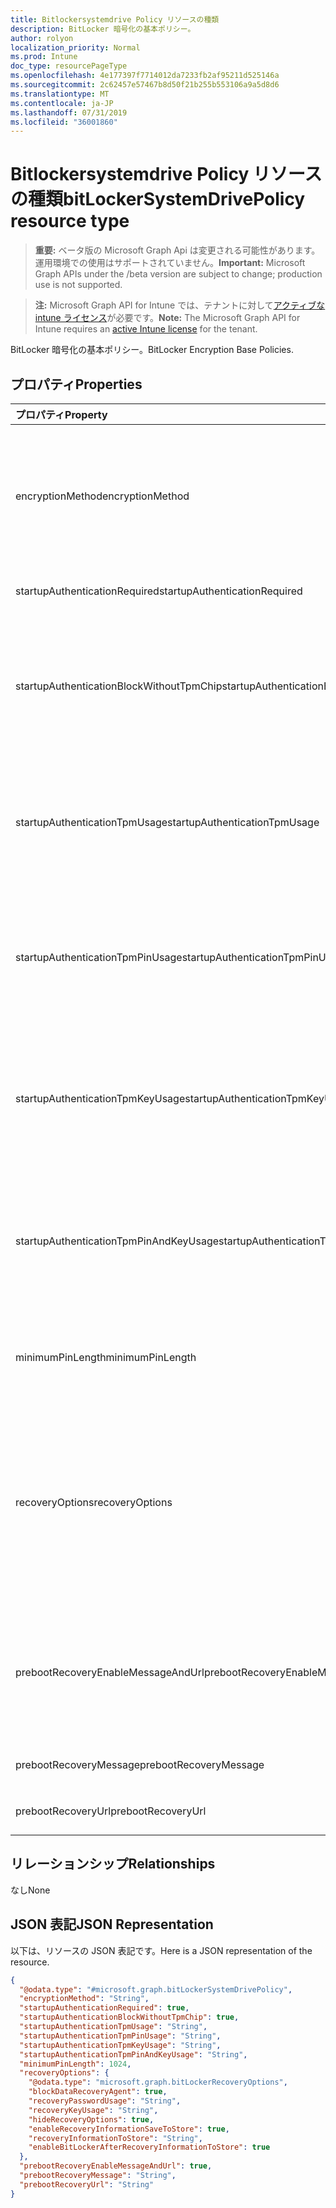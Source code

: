 ```yaml
---
title: Bitlockersystemdrive Policy リソースの種類
description: BitLocker 暗号化の基本ポリシー。
author: rolyon
localization_priority: Normal
ms.prod: Intune
doc_type: resourcePageType
ms.openlocfilehash: 4e177397f7714012da7233fb2af95211d525146a
ms.sourcegitcommit: 2c62457e57467b8d50f21b255b553106a9a5d8d6
ms.translationtype: MT
ms.contentlocale: ja-JP
ms.lasthandoff: 07/31/2019
ms.locfileid: "36001860"
---
```

# <a name="bitlockersystemdrivepolicy-resource-type"></a><span data-ttu-id="76790-103">Bitlockersystemdrive Policy リソースの種類</span><span class="sxs-lookup"><span data-stu-id="76790-103">bitLockerSystemDrivePolicy resource type</span></span>

> <span data-ttu-id="76790-104">**重要:** ベータ版の Microsoft Graph Api は変更される可能性があります。運用環境での使用はサポートされていません。</span><span class="sxs-lookup"><span data-stu-id="76790-104">**Important:** Microsoft Graph APIs under the /beta version are subject to change; production use is not supported.</span></span>

> <span data-ttu-id="76790-105">**注:** Microsoft Graph API for Intune では、テナントに対して[アクティブな intune ライセンス](https://go.microsoft.com/fwlink/?linkid=839381)が必要です。</span><span class="sxs-lookup"><span data-stu-id="76790-105">**Note:** The Microsoft Graph API for Intune requires an [active Intune license](https://go.microsoft.com/fwlink/?linkid=839381) for the tenant.</span></span>

<span data-ttu-id="76790-106">BitLocker 暗号化の基本ポリシー。</span><span class="sxs-lookup"><span data-stu-id="76790-106">BitLocker Encryption Base Policies.</span></span>

## <a name="properties"></a><span data-ttu-id="76790-107">プロパティ</span><span class="sxs-lookup"><span data-stu-id="76790-107">Properties</span></span>
|<span data-ttu-id="76790-108">プロパティ</span><span class="sxs-lookup"><span data-stu-id="76790-108">Property</span></span>|<span data-ttu-id="76790-109">型</span><span class="sxs-lookup"><span data-stu-id="76790-109">Type</span></span>|<span data-ttu-id="76790-110">説明</span><span class="sxs-lookup"><span data-stu-id="76790-110">Description</span></span>|
|:---|:---|:---|
|<span data-ttu-id="76790-111">encryptionMethod</span><span class="sxs-lookup"><span data-stu-id="76790-111">encryptionMethod</span></span>|[<span data-ttu-id="76790-112">bitLockerEncryptionMethod</span><span class="sxs-lookup"><span data-stu-id="76790-112">bitLockerEncryptionMethod</span></span>](../resources/intune-deviceconfig-bitlockerencryptionmethod.md)|<span data-ttu-id="76790-113">オペレーティングシステムドライブの暗号化方法を選択します。</span><span class="sxs-lookup"><span data-stu-id="76790-113">Select the encryption method for operating system drives.</span></span> <span data-ttu-id="76790-114">使用可能な値は、`aesCbc128`、`aesCbc256`、`xtsAes128`、`xtsAes256` です。</span><span class="sxs-lookup"><span data-stu-id="76790-114">Possible values are: `aesCbc128`, `aesCbc256`, `xtsAes128`, `xtsAes256`.</span></span>|
|<span data-ttu-id="76790-115">startupAuthenticationRequired</span><span class="sxs-lookup"><span data-stu-id="76790-115">startupAuthenticationRequired</span></span>|<span data-ttu-id="76790-116">Boolean</span><span class="sxs-lookup"><span data-stu-id="76790-116">Boolean</span></span>|<span data-ttu-id="76790-117">起動時に追加の認証を要求します。</span><span class="sxs-lookup"><span data-stu-id="76790-117">Require additional authentication at startup.</span></span>|
|<span data-ttu-id="76790-118">startupAuthenticationBlockWithoutTpmChip</span><span class="sxs-lookup"><span data-stu-id="76790-118">startupAuthenticationBlockWithoutTpmChip</span></span>|<span data-ttu-id="76790-119">Boolean</span><span class="sxs-lookup"><span data-stu-id="76790-119">Boolean</span></span>|<span data-ttu-id="76790-120">互換性のある TPM を使用せずに BitLocker を許可するかどうかを示します (パスワードまたは USB フラッシュドライブのスタートアップキーが必要です)。</span><span class="sxs-lookup"><span data-stu-id="76790-120">Indicates whether to allow BitLocker without a compatible TPM (requires a password or a startup key on a USB flash drive).</span></span>|
|<span data-ttu-id="76790-121">startupAuthenticationTpmUsage</span><span class="sxs-lookup"><span data-stu-id="76790-121">startupAuthenticationTpmUsage</span></span>|[<span data-ttu-id="76790-122">configurationUsage</span><span class="sxs-lookup"><span data-stu-id="76790-122">configurationUsage</span></span>](../resources/intune-deviceconfig-configurationusage.md)|<span data-ttu-id="76790-123">TPM のスタートアップが許可されているかどうか、または要求/禁止を示します。</span><span class="sxs-lookup"><span data-stu-id="76790-123">Indicates if TPM startup is allowed/required/disallowed.</span></span> <span data-ttu-id="76790-124">可能な値は、`blocked`、`required`、`allowed` です。</span><span class="sxs-lookup"><span data-stu-id="76790-124">Possible values are: `blocked`, `required`, `allowed`.</span></span>|
|<span data-ttu-id="76790-125">startupAuthenticationTpmPinUsage</span><span class="sxs-lookup"><span data-stu-id="76790-125">startupAuthenticationTpmPinUsage</span></span>|[<span data-ttu-id="76790-126">configurationUsage</span><span class="sxs-lookup"><span data-stu-id="76790-126">configurationUsage</span></span>](../resources/intune-deviceconfig-configurationusage.md)|<span data-ttu-id="76790-127">TPM スタートアップ pin が許可されているかどうか、または許可/禁止を示します。</span><span class="sxs-lookup"><span data-stu-id="76790-127">Indicates if TPM startup pin is allowed/required/disallowed.</span></span> <span data-ttu-id="76790-128">可能な値は、`blocked`、`required`、`allowed` です。</span><span class="sxs-lookup"><span data-stu-id="76790-128">Possible values are: `blocked`, `required`, `allowed`.</span></span>|
|<span data-ttu-id="76790-129">startupAuthenticationTpmKeyUsage</span><span class="sxs-lookup"><span data-stu-id="76790-129">startupAuthenticationTpmKeyUsage</span></span>|[<span data-ttu-id="76790-130">configurationUsage</span><span class="sxs-lookup"><span data-stu-id="76790-130">configurationUsage</span></span>](../resources/intune-deviceconfig-configurationusage.md)|<span data-ttu-id="76790-131">TPM スタートアップキーが許可されているかどうか、または必要/不許可かを示します。</span><span class="sxs-lookup"><span data-stu-id="76790-131">Indicates if TPM startup key is allowed/required/disallowed.</span></span> <span data-ttu-id="76790-132">可能な値は、`blocked`、`required`、`allowed` です。</span><span class="sxs-lookup"><span data-stu-id="76790-132">Possible values are: `blocked`, `required`, `allowed`.</span></span>|
|<span data-ttu-id="76790-133">startupAuthenticationTpmPinAndKeyUsage</span><span class="sxs-lookup"><span data-stu-id="76790-133">startupAuthenticationTpmPinAndKeyUsage</span></span>|[<span data-ttu-id="76790-134">configurationUsage</span><span class="sxs-lookup"><span data-stu-id="76790-134">configurationUsage</span></span>](../resources/intune-deviceconfig-configurationusage.md)|<span data-ttu-id="76790-135">TPM スタートアップ pin キーとキーが許可されているかどうか、または許可/不許可かを示します。</span><span class="sxs-lookup"><span data-stu-id="76790-135">Indicates if TPM startup pin key and key are allowed/required/disallowed.</span></span> <span data-ttu-id="76790-136">可能な値は、`blocked`、`required`、`allowed` です。</span><span class="sxs-lookup"><span data-stu-id="76790-136">Possible values are: `blocked`, `required`, `allowed`.</span></span>|
|<span data-ttu-id="76790-137">minimumPinLength</span><span class="sxs-lookup"><span data-stu-id="76790-137">minimumPinLength</span></span>|<span data-ttu-id="76790-138">Int32</span><span class="sxs-lookup"><span data-stu-id="76790-138">Int32</span></span>|<span data-ttu-id="76790-139">スタートアップ pin の最小の長さを示します。</span><span class="sxs-lookup"><span data-stu-id="76790-139">Indicates the minimum length of startup pin.</span></span> <span data-ttu-id="76790-140">有効な値は4から20までです</span><span class="sxs-lookup"><span data-stu-id="76790-140">Valid values 4 to 20</span></span>|
|<span data-ttu-id="76790-141">recoveryOptions</span><span class="sxs-lookup"><span data-stu-id="76790-141">recoveryOptions</span></span>|[<span data-ttu-id="76790-142">bitLockerRecoveryOptions</span><span class="sxs-lookup"><span data-stu-id="76790-142">bitLockerRecoveryOptions</span></span>](../resources/intune-deviceconfig-bitlockerrecoveryoptions.md)|<span data-ttu-id="76790-143">必要なスタートアップキー情報がない場合に BitLocker で暗号化されたオペレーティングシステムドライブを回復できるようにします。</span><span class="sxs-lookup"><span data-stu-id="76790-143">Allows to recover BitLocker encrypted operating system drives in the absence of the required startup key information.</span></span> <span data-ttu-id="76790-144">このポリシー設定は、BitLocker を有効にしたときに適用されます。</span><span class="sxs-lookup"><span data-stu-id="76790-144">This policy setting is applied when you turn on BitLocker.</span></span>|
|<span data-ttu-id="76790-145">prebootRecoveryEnableMessageAndUrl</span><span class="sxs-lookup"><span data-stu-id="76790-145">prebootRecoveryEnableMessageAndUrl</span></span>|<span data-ttu-id="76790-146">Boolean</span><span class="sxs-lookup"><span data-stu-id="76790-146">Boolean</span></span>|<span data-ttu-id="76790-147">ブート前の回復メッセージと Url を有効にします。</span><span class="sxs-lookup"><span data-stu-id="76790-147">Enable pre-boot recovery message and Url.</span></span> <span data-ttu-id="76790-148">RequireStartupAuthentication が false の場合、この値は影響を与えません。</span><span class="sxs-lookup"><span data-stu-id="76790-148">If requireStartupAuthentication is false, this value does not affect.</span></span>|
|<span data-ttu-id="76790-149">prebootRecoveryMessage</span><span class="sxs-lookup"><span data-stu-id="76790-149">prebootRecoveryMessage</span></span>|<span data-ttu-id="76790-150">String</span><span class="sxs-lookup"><span data-stu-id="76790-150">String</span></span>|<span data-ttu-id="76790-151">カスタムの回復メッセージを定義します。</span><span class="sxs-lookup"><span data-stu-id="76790-151">Defines a custom recovery message.</span></span>|
|<span data-ttu-id="76790-152">prebootRecoveryUrl</span><span class="sxs-lookup"><span data-stu-id="76790-152">prebootRecoveryUrl</span></span>|<span data-ttu-id="76790-153">String</span><span class="sxs-lookup"><span data-stu-id="76790-153">String</span></span>|<span data-ttu-id="76790-154">カスタムの回復 URL を定義します。</span><span class="sxs-lookup"><span data-stu-id="76790-154">Defines a custom recovery URL.</span></span>|

## <a name="relationships"></a><span data-ttu-id="76790-155">リレーションシップ</span><span class="sxs-lookup"><span data-stu-id="76790-155">Relationships</span></span>
<span data-ttu-id="76790-156">なし</span><span class="sxs-lookup"><span data-stu-id="76790-156">None</span></span>

## <a name="json-representation"></a><span data-ttu-id="76790-157">JSON 表記</span><span class="sxs-lookup"><span data-stu-id="76790-157">JSON Representation</span></span>
<span data-ttu-id="76790-158">以下は、リソースの JSON 表記です。</span><span class="sxs-lookup"><span data-stu-id="76790-158">Here is a JSON representation of the resource.</span></span>
<!-- {
  "blockType": "resource",
  "@odata.type": "microsoft.graph.bitLockerSystemDrivePolicy"
}
-->
``` json
{
  "@odata.type": "#microsoft.graph.bitLockerSystemDrivePolicy",
  "encryptionMethod": "String",
  "startupAuthenticationRequired": true,
  "startupAuthenticationBlockWithoutTpmChip": true,
  "startupAuthenticationTpmUsage": "String",
  "startupAuthenticationTpmPinUsage": "String",
  "startupAuthenticationTpmKeyUsage": "String",
  "startupAuthenticationTpmPinAndKeyUsage": "String",
  "minimumPinLength": 1024,
  "recoveryOptions": {
    "@odata.type": "microsoft.graph.bitLockerRecoveryOptions",
    "blockDataRecoveryAgent": true,
    "recoveryPasswordUsage": "String",
    "recoveryKeyUsage": "String",
    "hideRecoveryOptions": true,
    "enableRecoveryInformationSaveToStore": true,
    "recoveryInformationToStore": "String",
    "enableBitLockerAfterRecoveryInformationToStore": true
  },
  "prebootRecoveryEnableMessageAndUrl": true,
  "prebootRecoveryMessage": "String",
  "prebootRecoveryUrl": "String"
}
```





